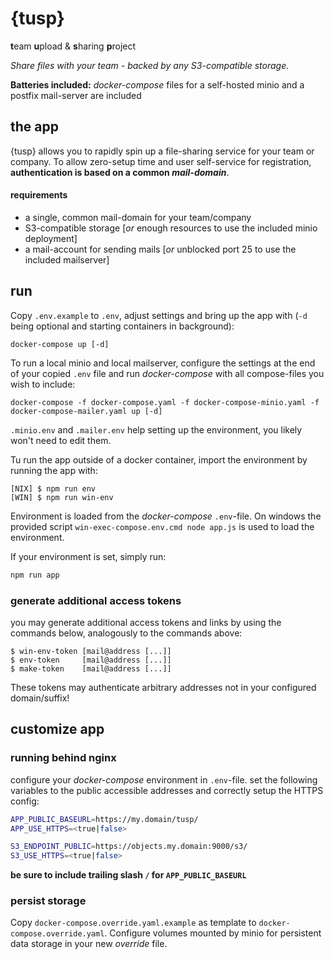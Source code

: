 # {tusp}
**t**eam **u**pload & **s**haring **p**roject

*Share files with your team - backed by any S3-compatible storage.*

**Batteries included:** *docker-compose* files for a self-hosted minio and a postfix mail-server are included

## the app
{tusp} allows you to rapidly spin up a file-sharing service for your team or company. To allow zero-setup time and user self-service for registration, **authentication is based on a common *mail-domain***.

#### requirements
* a single, common mail-domain for your team/company
* S3-compatible storage [*or* enough resources to use the included minio deployment]
* a mail-account for sending mails [*or* unblocked port 25 to use the included mailserver]

## run
Copy `.env.example` to `.env`, adjust settings and bring up the app with (`-d` being optional and starting containers in background):
```
docker-compose up [-d]
```

To run a local minio and local mailserver, configure the settings at the end of your copied `.env` file and run *docker-compose* with all compose-files you wish to include:
```
docker-compose -f docker-compose.yaml -f docker-compose-minio.yaml -f docker-compose-mailer.yaml up [-d]
```
`.minio.env` and `.mailer.env` help setting up the environment, you likely won't need to edit them.


Tu run the app outside of a docker container, import the environment by running the app with:
```
[NIX] $ npm run env
[WIN] $ npm run win-env
```
Environment is loaded from the *docker-compose* `.env`-file. On windows the provided script `win-exec-compose.env.cmd node app.js` is used to load the environment.

If your environment is set, simply run:
```bash
npm run app
```

### generate additional access tokens
you may generate additional access tokens and links by using the commands below, analogously to the commands above:
```
$ win-env-token [mail@address [...]]
$ env-token     [mail@address [...]]
$ make-token    [mail@address [...]]
```
These tokens may authenticate arbitrary addresses not in your configured domain/suffix!

## customize app
### running behind nginx
configure your *docker-compose* environment in `.env`-file. set the following variables to the public accessible addresses and correctly setup the HTTPS config:
```bash
APP_PUBLIC_BASEURL=https://my.domain/tusp/
APP_USE_HTTPS=<true|false>

S3_ENDPOINT_PUBLIC=https://objects.my.domain:9000/s3/
S3_USE_HTTPS=<true|false>
```
**be sure to include trailing slash `/` for `APP_PUBLIC_BASEURL`**

### persist storage
Copy `docker-compose.override.yaml.example` as template to `docker-compose.override.yaml`. Configure volumes mounted by minio for persistent data storage in your new *override* file.

